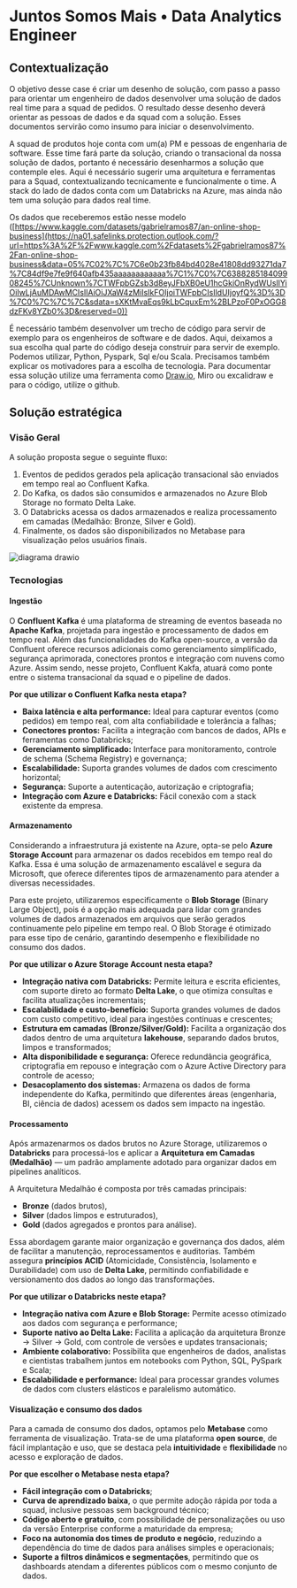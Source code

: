# Juntos Somos Mais • Data Analytics Engineer

## Contextualização 

O objetivo desse case é criar um desenho de solução, com passo a passo para orientar um engenheiro de dados desenvolver uma solução de dados real time para a squad de pedidos. O resultado desse desenho deverá orientar as pessoas de dados e da squad com a solução. Esses documentos servirão como insumo para iniciar o desenvolvimento.

A squad de produtos hoje conta com um(a) PM e pessoas de engenharia de software. Esse time fará parte da solução, criando o transacional da nossa solução de dados, portanto é necessário desenharmos a solução que contemple eles. Aqui é necessário sugerir uma arquitetura e ferramentas para a Squad, contextualizando tecnicamente e funcionalmente o time. A stack do lado de dados conta com um Databricks na Azure, mas ainda não tem uma solução para dados real time.

Os dados que receberemos estão nesse modelo ([https://www.kaggle.com/datasets/gabrielramos87/an-online-shop-business](https://na01.safelinks.protection.outlook.com/?url=https%3A%2F%2Fwww.kaggle.com%2Fdatasets%2Fgabrielramos87%2Fan-online-shop-business&data=05%7C02%7C%7C6e0b23fb84bd4028e41808dd93271da7%7C84df9e7fe9f640afb435aaaaaaaaaaaa%7C1%7C0%7C638828518409908245%7CUnknown%7CTWFpbGZsb3d8eyJFbXB0eU1hcGkiOnRydWUsIlYiOiIwLjAuMDAwMCIsIlAiOiJXaW4zMiIsIkFOIjoiTWFpbCIsIldUIjoyfQ%3D%3D%7C0%7C%7C%7C&sdata=sXKtMvaEqs9kLbCquxEm%2BLPzoF0PxOGG8dzFKv8YZb0%3D&reserved=0))

É necessário também desenvolver um trecho de código para servir de exemplo para os engenheiros de software e de dados. Aqui, deixamos a sua escolha qual parte do código deseja construir para servir de exemplo. Podemos utilizar, Python, Pyspark, Sql e/ou Scala. Precisamos também explicar os motivadores para a escolha de tecnologia. Para documentar essa solução utilize uma ferramenta como [Draw.io](https://na01.safelinks.protection.outlook.com/?url=http%3A%2F%2Fdraw.io%2F&data=05%7C02%7C%7C6e0b23fb84bd4028e41808dd93271da7%7C84df9e7fe9f640afb435aaaaaaaaaaaa%7C1%7C0%7C638828518409922196%7CUnknown%7CTWFpbGZsb3d8eyJFbXB0eU1hcGkiOnRydWUsIlYiOiIwLjAuMDAwMCIsIlAiOiJXaW4zMiIsIkFOIjoiTWFpbCIsIldUIjoyfQ%3D%3D%7C0%7C%7C%7C&sdata=Mz5%2BxTPt%2FZ9K4q3Vv4HzNPjFPx99XC2Bx0bYx4TUOX0%3D&reserved=0), Miro ou excalidraw e para o código, utilize o github.

## Solução estratégica

### Visão Geral

A solução proposta segue o seguinte fluxo:
1. Eventos de pedidos gerados pela aplicação transacional são enviados em tempo real ao Confluent Kafka.  
2. Do Kafka, os dados são consumidos e armazenados no Azure Blob Storage no formato Delta Lake. 
3. O Databricks acessa os dados armazenados e realiza processamento em camadas (Medalhão: Bronze, Silver e Gold).
4. Finalmente, os dados são disponibilizados no Metabase para visualização pelos usuários finais.
   

![diagrama drawio](https://github.com/user-attachments/assets/0a117dcb-65d1-49d7-8d6f-3be36547f2c0)



### Tecnologias

#### Ingestão

O **Confluent Kafka** é uma plataforma de streaming de eventos baseada no **Apache Kafka**, projetada para ingestão e processamento de dados em tempo real. Além das funcionalidades do Kafka open-source, a versão da Confluent oferece recursos adicionais como gerenciamento simplificado, segurança aprimorada, conectores prontos e integração com nuvens como Azure. Assim sendo, nesse projeto, Confluent Kakfa, atuará como ponte entre o sistema transacional da squad e o pipeline de dados. 

**Por que utilizar o Confluent Kafka nesta etapa?**

- **Baixa latência e alta performance:** Ideal para capturar eventos (como pedidos) em tempo real, com alta confiabilidade e tolerância a falhas;
- **Conectores prontos:** Facilita a integração com bancos de dados, APIs e ferramentas como Databricks;
- **Gerenciamento simplificado:** Interface para monitoramento, controle de schema (Schema Registry) e governança;
- **Escalabilidade:** Suporta grandes volumes de dados com crescimento horizontal;
- **Segurança:** Suporte a autenticação, autorização e criptografia;
- **Integração com Azure e Databricks:** Fácil conexão com a stack existente da empresa.

#### Armazenamento

Considerando a infraestrutura já existente na Azure, opta-se pelo **Azure Storage Account** para armazenar os dados recebidos em tempo real do Kafka. Essa é uma solução de armazenamento escalável e segura da Microsoft, que oferece diferentes tipos de armazenamento para atender a diversas necessidades.

Para este projeto, utilizaremos especificamente o **Blob Storage** (Binary Large Object), pois é a opção mais adequada para lidar com grandes volumes de dados armazenados em arquivos que serão gerados continuamente pelo pipeline em tempo real. O Blob Storage é otimizado para esse tipo de cenário, garantindo desempenho e flexibilidade no consumo dos dados.

**Por que utilizar o Azure Storage Account nesta etapa?**

- **Integração nativa com Databricks:** Permite leitura e escrita eficientes, com suporte direto ao formato **Delta Lake**, o que otimiza consultas e facilita atualizações incrementais;
- **Escalabilidade e custo-benefício:** Suporta grandes volumes de dados com custo competitivo, ideal para ingestões contínuas e crescentes;
- **Estrutura em camadas (Bronze/Silver/Gold):** Facilita a organização dos dados dentro de uma arquitetura **lakehouse**, separando dados brutos, limpos e transformados;
- **Alta disponibilidade e segurança:** Oferece redundância geográfica, criptografia em repouso e integração com o Azure Active Directory para controle de acesso;
- **Desacoplamento dos sistemas:** Armazena os dados de forma independente do Kafka, permitindo que diferentes áreas (engenharia, BI, ciência de dados) acessem os dados sem impacto na ingestão.

#### Processamento  

Após armazenarmos os dados brutos no Azure Storage, utilizaremos o **Databricks** para processá-los e aplicar a **Arquitetura em Camadas (Medalhão)** — um padrão amplamente adotado para organizar dados em pipelines analíticos.

A Arquitetura Medalhão é composta por três camadas principais:

- **Bronze** (dados brutos),
- **Silver** (dados limpos e estruturados),
- **Gold** (dados agregados e prontos para análise).

Essa abordagem garante maior organização e governança dos dados, além de facilitar a manutenção, reprocessamentos e auditorias. Também assegura **princípios ACID** (Atomicidade, Consistência, Isolamento e Durabilidade) com uso de **Delta Lake**, permitindo confiabilidade e versionamento dos dados ao longo das transformações.

**Por que utilizar o Databricks neste etapa?**
- **Integração nativa com Azure e Blob Storage:** Permite acesso otimizado aos dados com segurança e performance;
- **Suporte nativo ao Delta Lake:** Facilita a aplicação da arquitetura Bronze → Silver → Gold, com controle de versões e updates transacionais;
- **Ambiente colaborativo:** Possibilita que engenheiros de dados, analistas e cientistas trabalhem juntos em notebooks com Python, SQL, PySpark e Scala;
- **Escalabilidade e performance:** Ideal para processar grandes volumes de dados com clusters elásticos e paralelismo automático.

#### Visualização e consumo dos dados

Para a camada de consumo dos dados, optamos pelo **Metabase** como ferramenta de visualização. Trata-se de uma plataforma **open source**, de fácil implantação e uso, que se destaca pela **intuitividade** e **flexibilidade** no acesso e exploração de dados.

**Por que escolher o Metabase nesta etapa?**

- **Fácil integração com o Databricks**;
- **Curva de aprendizado baixa**, o que permite adoção rápida por toda a squad, inclusive pessoas sem background técnico;
- **Código aberto e gratuito**, com possibilidade de personalizações ou uso da versão Enterprise conforme a maturidade da empresa;
- **Foco na autonomia dos times de produto e negócio**, reduzindo a dependência do time de dados para análises simples e operacionais;
- **Suporte a filtros dinâmicos e segmentações**, permitindo que os dashboards atendam a diferentes públicos com o mesmo conjunto de dados.
